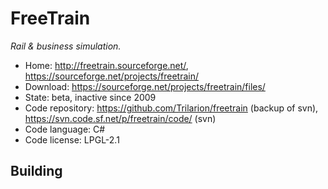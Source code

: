 # FreeTrain

_Rail & business simulation._

- Home: http://freetrain.sourceforge.net/, https://sourceforge.net/projects/freetrain/
- Download: https://sourceforge.net/projects/freetrain/files/
- State: beta, inactive since 2009
- Code repository: https://github.com/Trilarion/freetrain (backup of svn), https://svn.code.sf.net/p/freetrain/code/ (svn)
- Code language: C#
- Code license: LPGL-2.1

## Building

